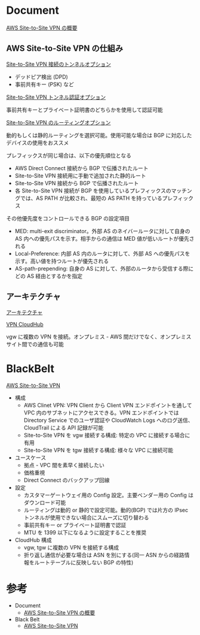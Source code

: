 # Document

[AWS Site-to-Site VPN の概要](https://docs.aws.amazon.com/ja_jp/vpn/latest/s2svpn/VPC_VPN.html)



## AWS Site-to-Site VPN の仕組み

[Site-to-Site VPN 接続のトンネルオプション](https://docs.aws.amazon.com/ja_jp/vpn/latest/s2svpn/VPNTunnels.html)

* デッドピア検出 (DPD)
* 事前共有キー (PSK)
など


[Site-to-Site VPN トンネル認証オプション](https://docs.aws.amazon.com/ja_jp/vpn/latest/s2svpn/vpn-tunnel-authentication-options.html)

事前共有キーとプライベート証明書のどちらかを使用して認証可能


[Site-to-Site VPN のルーティングオプション](https://docs.aws.amazon.com/ja_jp/vpn/latest/s2svpn/VPNRoutingTypes.html)

動的もしくは静的ルーティングを選択可能。使用可能な場合は BGP に対応したデバイスの使用をおススメ

プレフィックスが同じ場合は、以下の優先順位となる

* AWS Direct Connect 接続から BGP で伝播されたルート
* Site-to-Site VPN 接続用に手動で追加された静的ルート
* Site-to-Site VPN 接続から BGP で伝播されたルート
* 各 Site-to-Site VPN 接続が BGP を使用しているプレフィックスのマッチングでは、AS PATH が比較され、最短の AS PATH を持っているプレフィックス

その他優先度をコントロールできる BGP の設定項目

* MED: multi-exit discriminator。外部 AS のネイバールータに対して自身の AS 内への優先パスを示す。相手からの通信は MED 値が低いルートが優先される
* Local-Preference: 内部 AS 内のルータに対して、外部 AS への優先パスを示す。高い値を持つルートが優先される
* AS-path-prepending: 自身の AS に対して、外部のルータから受信する際にどの AS 経由とするかを指定



## アーキテクチャ

[アーキテクチャ](https://docs.aws.amazon.com/ja_jp/vpn/latest/s2svpn/site-site-architechtures.html)


[VPN CloudHub](https://docs.aws.amazon.com/ja_jp/vpn/latest/s2svpn/VPN_CloudHub.html)

vgw に複数の VPN を接続。オンプレミス - AWS 間だけでなく、オンプレミスサイト間での通信も可能



# BlackBelt

[AWS Site-to-Site VPN](https://pages.awscloud.com/rs/112-TZM-766/images/202110_AWS_Black_Belt_Site-to-Site_VPN.pdf)

* 構成
  * AWS Clinet VPN: VPN Client から Client VPN エンドポイントを通して VPC 内のサブネットにアクセスできる。VPN エンドポイントでは Directory Service でのユーザ認証や CloudWatch Logs へのログ送信、CloudTrail による API 記録が可能
  * Site-to-Site VPN を vgw 接続する構成: 特定の VPC に接続する場合に有用
  * Site-to-Site VPN を tgw 接続する構成: 様々な VPC に接続可能
* ユースケース
  * 拠点 - VPC 間を素早く接続したい
  * 価格重視
  * Direct Connect のバックアップ回線
* 設定
  * カスタマーゲートウェイ用の Config 設定。主要ベンダー用の Config はダウンロード可能
  * ルーティングは動的 or 静的で設定可能。動的(BGP) では片方の IPsec トンネルが使用できない場合にスムーズに切り替わる
  * 事前共有キー or プライベート証明書で認証
  * MTU を 1399 以下になるように設定することを推奨
* CloudHub 構成
  * vgw, tgw に複数の VPN を接続する構成
  * 折り返し通信が必要な場合は ASN を別にする(同一 ASN からの経路情報をルートテーブルに反映しない BGP の特性)



# 参考

* Document
  * [AWS Site-to-Site VPN の概要](https://docs.aws.amazon.com/ja_jp/vpn/latest/s2svpn/VPC_VPN.html)
* Black Belt
  * [AWS Site-to-Site VPN](https://pages.awscloud.com/rs/112-TZM-766/images/202110_AWS_Black_Belt_Site-to-Site_VPN.pdf)


